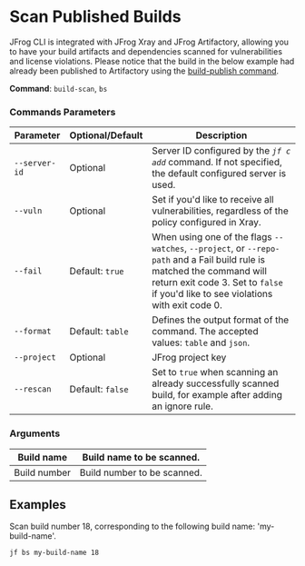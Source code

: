# Scan Published Builds

JFrog CLI is integrated with JFrog Xray and JFrog Artifactory, allowing you to have your build artifacts and dependencies scanned for vulnerabilities and license violations. Please notice that the build in the below example had already been published to Artifactory using the [build-publish command](https://docs.jfrog-applications.jfrog.io/jfrog-applications/jfrog-cli/binaries-management-with-jfrog-artifactory#publishing-build-info).

**Command**: `build-scan`, `bs`

### Commands Parameters

| Parameter     | Optional/Default | Description                                                                                                                                                                                                   |
| ------------- | ---------------- | ------------------------------------------------------------------------------------------------------------------------------------------------------------------------------------------------------------- |
| `--server-id` | Optional         | Server ID configured by the _`jf c add`_ command. If not specified, the default configured server is used.                                                                                                    |
| `--vuln`      | Optional         | Set if you'd like to receive all vulnerabilities, regardless of the policy configured in Xray.                                                                                                                |
| `--fail`      | Default: `true`  | When using one of the flags `--watches`, `--project`, or `--repo-path` and a Fail build rule is matched the command will return exit code 3. Set to `false` if you'd like to see violations with exit code 0. |
| `--format`    | Default: `table` | Defines the output format of the command. The accepted values: `table` and `json`.                                                                                                                            |
| `--project`   | Optional         | JFrog project key                                                                                                                                                                                             |
| `--rescan`    | Default: `false` | Set to `true` when scanning an already successfully scanned build, for example after adding an ignore rule.                                                                                                   |

### **Arguments**

| Build name   | Build name to be scanned.   |
| ------------ | --------------------------- |
| Build number | Build number to be scanned. |

## Examples

Scan build number 18, corresponding to the following build name: 'my-build-name'.

```
jf bs my-build-name 18
```
